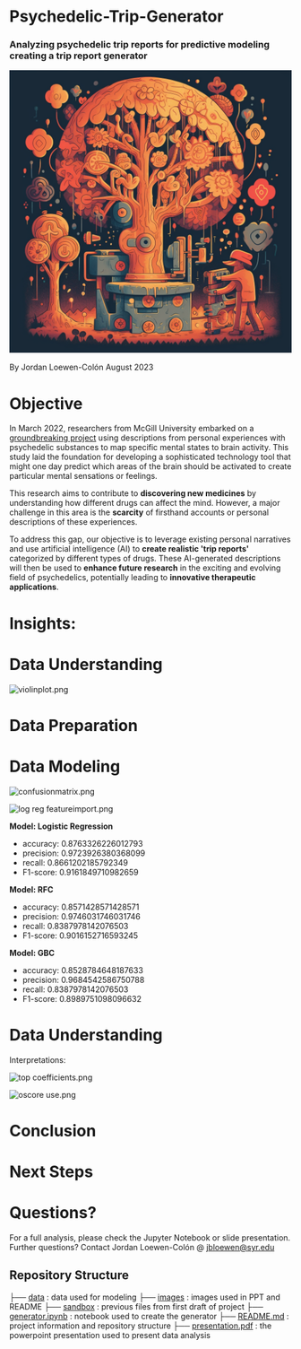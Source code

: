 # Psychedelic-Trip-Generator
### Analyzing psychedelic trip reports for predictive modeling creating a trip report generator

![tree machine.png](https://github.com/jbloewencolon/Psychedelic-Trip-Generator/blob/main/Images/trip%20generator%201.png)
    
By Jordan Loewen-Colón August 2023

# Objective
In March 2022, researchers from McGill University embarked on a [groundbreaking project](https://www.mcgill.ca/neuro/channels/news/largest-ever-psychedelics-study-maps-changes-conscious-awareness-neurotransmitter-systems-338389) using descriptions from personal experiences with psychedelic substances to map specific mental states to brain activity. This study laid the foundation for developing a sophisticated technology tool that might one day predict which areas of the brain should be activated to create particular mental sensations or feelings.

This research aims to contribute to **discovering new medicines** by understanding how different drugs can affect the mind. However, a major challenge in this area is the **scarcity** of firsthand accounts or personal descriptions of these experiences.

To address this gap, our objective is to leverage existing personal narratives and use artificial intelligence (AI) to **create realistic 'trip reports'** categorized by different types of drugs. These AI-generated descriptions will then be used to **enhance future research** in the exciting and evolving field of psychedelics, potentially leading to **innovative therapeutic applications**.

# Insights:


# Data Understanding


![violinplot.png]()


# Data Preparation

# Data Modeling

![confusionmatrix.png]()


![log reg featureimport.png]()

**Model: Logistic Regression**

- accuracy: 0.8763326226012793
- precision: 0.9723926380368099
- recall: 0.8661202185792349
- F1-score: 0.9161849710982659

**Model: RFC**

- accuracy: 0.8571428571428571
- precision: 0.9746031746031746
- recall: 0.8387978142076503
- F1-score: 0.9016152716593245

**Model: GBC**

- accuracy: 0.8528784648187633
- precision: 0.9684542586750788
- recall: 0.8387978142076503
- F1-score: 0.8989751098096632

# Data Understanding

Interpretations:

![top coefficients.png]()

![oscore use.png]()


# Conclusion


# Next Steps


# Questions?
For a full analysis, please check the Jupyter Notebook or slide presentation.
Further questions? Contact Jordan Loewen-Colón @ jbloewen@syr.edu

## Repository Structure


├── [data](https://github.com/jbloewencolon/Psychedelic-Trip-Generator/tree/main/Data) : data used for modeling
├── [images](https://github.com/jbloewencolon/Psychedelic-Trip-Generator/tree/main/Images) : images used in PPT and README
├── [sandbox](https://github.com/jbloewencolon/Psychedelic-Trip-Generator/tree/main/Sandbox) : previous files from first draft of project
├── [generator.ipynb]() : notebook used to create the generator
├── [README.md](https://github.com/jbloewencolon/Psychedelic-Trip-Generator/blob/main/README.md) : project information and repository structure
├── [presentation.pdf]() : the powerpoint presentation used to present data analysis

